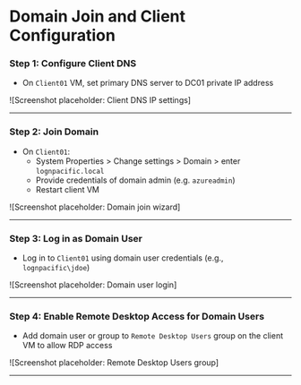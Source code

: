 # Domain Join and Client Configuration

### Step 1: Configure Client DNS

- On `Client01` VM, set primary DNS server to DC01 private IP address

![Screenshot placeholder: Client DNS IP settings]

---

### Step 2: Join Domain

- On `Client01`:
  - System Properties > Change settings > Domain > enter `lognpacific.local`
  - Provide credentials of domain admin (e.g. `azureadmin`)
  - Restart client VM

![Screenshot placeholder: Domain join wizard]

---

### Step 3: Log in as Domain User

- Log in to `Client01` using domain user credentials (e.g., `lognpacific\jdoe`)

![Screenshot placeholder: Domain user login]

---

### Step 4: Enable Remote Desktop Access for Domain Users

- Add domain user or group to `Remote Desktop Users` group on the client VM to allow RDP access

![Screenshot placeholder: Remote Desktop Users group]

---
